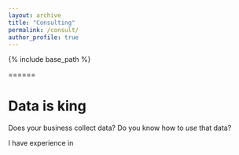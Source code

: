 ```yaml
---
layout: archive
title: "Consulting"
permalink: /consult/
author_profile: true
---
```


{% include base_path %}

======
# Data is king


Does your business collect data? Do you know how to *use* that data? 

I have experience in 

<!-- {% for post in site.portfolio %}
  {% include archive-single.html %}
{% endfor %}
 -->
